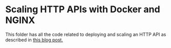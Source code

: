 # Scaling HTTP APIs with Docker and NGINX

This folder has all the code related to deploying and scaling an HTTP API as described in [this blog post.](https://www.thedevtoolsmith.com/blog/2023/deploying-and-scaling-http-apis-with-docker-and-nginx/)
